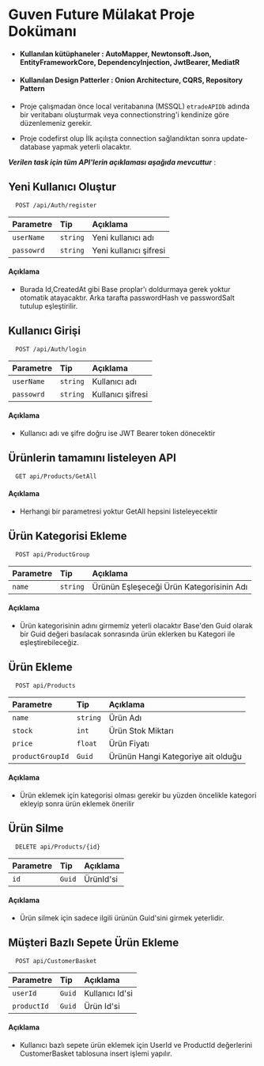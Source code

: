 # Guven Future Mülakat Proje Dokümanı

- #### Kullanılan kütüphaneler :  AutoMapper, Newtonsoft.Json, EntityFrameworkCore, DependencyInjection, JwtBearer, MediatR

- #### Kullanılan Design Patterler :  Onion Architecture, CQRS, Repository Pattern


- Proje çalışmadan önce local veritabanına (MSSQL) `etradeAPIDb` adında bir veritabanı oluşturmak veya connectionstring'i kendinize göre düzenlemeniz gerekir.

- Proje codefirst olup İlk açılışta connection sağlandıktan sonra update-database yapmak yeterli olacaktır.



***Verilen task için tüm API'lerin açıklaması aşağıda mevcuttur*** :



## Yeni Kullanıcı Oluştur
```http
  POST /api/Auth/register
```
| Parametre | Tip     | Açıklama                |
| :-------- | :------- | :------------------------- |
| `userName` | `string` | Yeni kullanıcı adı |
| `passowrd` | `string` | Yeni kullanıcı şifresi |
#### Açıklama
- Burada Id,CreatedAt gibi Base proplar'ı doldurmaya gerek yoktur otomatik atayacaktır. Arka tarafta passwordHash ve passwordSalt tutulup eşleştirilir.



## Kullanıcı Girişi

```http
  POST /api/Auth/login
```
| Parametre | Tip     | Açıklama                |
| :-------- | :------- | :------------------------- |
| `userName` | `string` | Kullanıcı adı |
| `passowrd` | `string` | Kullanıcı şifresi |

#### Açıklama
- Kullanıcı adı ve şifre doğru ise JWT Bearer token dönecektir



## Ürünlerin tamamını listeleyen API
```http
  GET api/Products/GetAll
```
#### Açıklama
- Herhangi bir parametresi yoktur GetAll hepsini listeleyecektir



## Ürün Kategorisi Ekleme
```http
  POST api/ProductGroup
```
| Parametre | Tip     | Açıklama                |
| :-------- | :------- | :------------------------- |
| `name` | `string` | Ürünün Eşleşeceği Ürün Kategorisinin Adı |

#### Açıklama
- Ürün kategorisinin adını girmemiz yeterli olacaktır Base'den Guid olarak bir Guid değeri basılacak sonrasında ürün eklerken bu Kategori ile eşleştirebileceğiz.


## Ürün Ekleme
```http
  POST api/Products
```
| Parametre | Tip     | Açıklama                |
| :-------- | :------- | :------------------------- |
| `name` | `string` | Ürün Adı |
| `stock` | `int` | Ürün Stok Miktarı |
| `price` | `float` | Ürün Fiyatı |
| `productGroupId` | `Guid` | Ürünün Hangi Kategoriye ait olduğu |

#### Açıklama
- Ürün eklemek için kategorisi olması gerekir bu yüzden öncelikle kategori ekleyip sonra ürün eklemek önerilir



## Ürün Silme
```http
  DELETE api/Products/{id}
```
| Parametre | Tip     | Açıklama                |
| :-------- | :------- | :------------------------- |
| `id` | `Guid` | ÜrünId'si |

#### Açıklama
- Ürün silmek için sadece ilgili ürünün Guid'sini girmek yeterlidir.



## Müşteri Bazlı Sepete Ürün Ekleme
```http
  POST api/CustomerBasket
```
| Parametre | Tip     | Açıklama                |
| :-------- | :------- | :------------------------- |
| `userId` | `Guid` | Kullanıcı Id'si |
| `productId` | `Guid` | Ürün Id'si |

#### Açıklama
- Kullanıcı bazlı sepete ürün eklemek için UserId ve ProductId değerlerini CustomerBasket tablosuna insert işlemi yapılır.
